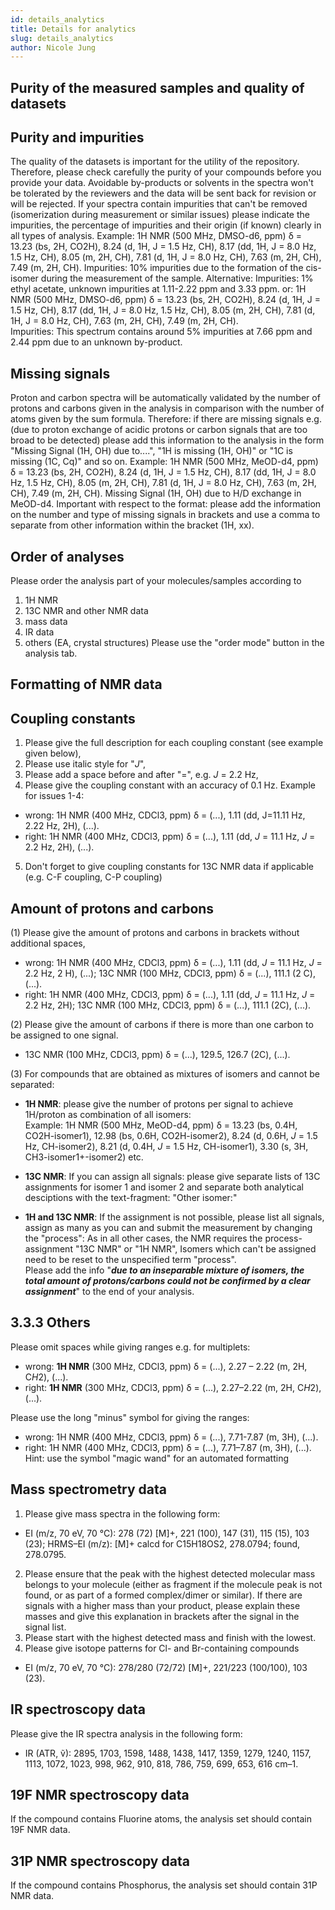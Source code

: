 ```yaml
---
id: details_analytics
title: Details for analytics
slug: details_analytics
author: Nicole Jung
---
```


## Purity of the measured samples and quality of datasets

## Purity and impurities

The quality of the datasets is important for the utility of the repository. Therefore, please check carefully the purity of your compounds before you provide your data. Avoidable by-products or solvents in the spectra won't be tolerated by the reviewers and the data will be sent back for revision or will be rejected. <!--truncate-->
If your spectra contain impurities that can't be removed (isomerization during measurement or similar issues) please indicate the impurities, the percentage of impurities and their origin (if known) clearly in all types of analysis.
Example: 1H NMR (500 MHz, DMSO-d6, ppm) δ = 13.23 (bs, 2H, CO2H), 8.24 (d, 1H, J = 1.5 Hz, CH), 8.17 (dd, 1H, J = 8.0 Hz, 1.5 Hz, CH), 8.05 (m, 2H, CH), 7.81 (d, 1H, J = 8.0 Hz, CH), 7.63 (m, 2H, CH), 7.49 (m, 2H, CH).
Impurities: 10% impurities due to the formation of the cis-isomer during the measurement of the sample.
Alternative:
Impurities: 1% ethyl acetate, unknown impurities at 1.11-2.22 ppm and 3.33 ppm.
or:
1H NMR (500 MHz, DMSO-d6, ppm) δ = 13.23 (bs, 2H, CO2H), 8.24 (d, 1H, J = 1.5 Hz, CH), 8.17 (dd, 1H, J = 8.0 Hz, 1.5 Hz, CH), 8.05 (m, 2H, CH), 7.81 (d, 1H, J = 8.0 Hz, CH), 7.63 (m, 2H, CH), 7.49 (m, 2H, CH).  
Impurities: This spectrum contains around 5% impurities at 7.66 ppm and 2.44 ppm due to an unknown by-product.

## Missing signals

Proton and carbon spectra will be automatically validated by the number of protons and carbons given in the analysis in comparison with the number of atoms given by the sum formula. Therefore: if there are missing signals e.g. (due to proton exchange of acidic protons or carbon signals that are too broad to be detected) please add this information to the analysis in the form "Missing Signal (1H, OH) due to....", "1H is missing (1H, OH)" or "1C is missing (1C, Cq)" and so on.
Example: 1H NMR (500 MHz, MeOD-d4, ppm) δ = 13.23 (bs, 2H, CO2H), 8.24 (d, 1H, J = 1.5 Hz, CH), 8.17 (dd, 1H, J = 8.0 Hz, 1.5 Hz, CH), 8.05 (m, 2H, CH), 7.81 (d, 1H, J = 8.0 Hz, CH), 7.63 (m, 2H, CH), 7.49 (m, 2H, CH). Missing Signal (1H, OH) due to H/D exchange in MeOD-d4.
Important with respect to the format: please add the information on the number and type of missing signals in brackets and use a comma to separate from other information within the bracket (1H, xx).

## Order of analyses

Please order the analysis part of your molecules/samples according to

1. 1H NMR
2. 13C NMR and other NMR data
3. mass data
4. IR data
5. others (EA, crystal structures)
   Please use the "order mode" button in the analysis tab.

## Formatting of NMR data

## Coupling constants

1. Please give the full description for each coupling constant (see example given below),
2. Please use italic style for "<i>J</i>",
3. Please add a space before and after "=", e.g. <i>J</i> = 2.2 Hz,
4. Please give the coupling constant with an accuracy of 0.1 Hz.
   Example for issues 1-4:

- wrong: 1H NMR (400 MHz, CDCl3, ppm) δ = (...), 1.11 (dd, J=11.11 Hz, 2.22 Hz, 2H), (...).
- right: 1H NMR (400 MHz, CDCl3, ppm) δ = (...), 1.11 (dd, <i>J</i> = 11.1 Hz, <i>J</i> = 2.2 Hz, 2H), (...).

5. Don't forget to give coupling constants for 13C NMR data if applicable (e.g. C-F coupling, C-P coupling)

## Amount of protons and carbons

(1) Please give the amount of protons and carbons in brackets without additional spaces,

- wrong: 1H NMR (400 MHz, CDCl3, ppm) δ = (...), 1.11 (dd, <i>J</i> = 11.1 Hz, <i>J</i> = 2.2 Hz, 2 H), (...); 13C NMR (100 MHz, CDCl3, ppm) δ = (...), 111.1 (2 C), (...).
- right: 1H NMR (400 MHz, CDCl3, ppm) δ = (...), 1.11 (dd, <i>J</i> = 11.1 Hz, <i>J</i> = 2.2 Hz, 2H); 13C NMR (100 MHz, CDCl3, ppm) δ = (...), 111.1 (2C), (...).

(2) Please give the amount of carbons if there is more than one carbon to be assigned to one signal.

- 13C NMR (100 MHz, CDCl3, ppm) δ = (...), 129.5, 126.7 (2C), (...).

(3) For compounds that are obtained as mixtures of isomers and cannot be separated:

- <b>1H NMR</b>: please give the number of protons per signal to achieve 1H/proton as combination of all isomers:<br />
  Example: 1H NMR (500 MHz, MeOD-d4, ppm) δ = 13.23 (bs, 0.4H, CO2H-isomer1), 12.98 (bs, 0.6H, CO2H-isomer2), 8.24 (d, 0.6H, <i>J</i> = 1.5 Hz, CH-isomer2), 8.21 (d, 0.4H, <i>J</i> = 1.5 Hz, CH-isomer1), 3.30 (s, 3H, CH3-isomer1+-isomer2) etc.

- <b>13C NMR</b>: If you can assign all signals: please give separate lists of 13C assignments for isomer 1 and isomer 2 and separate both analytical desciptions with the text-fragment: "Other isomer:"

- <b>1H and 13C NMR</b>: If the assignment is not possible, please list all signals, assign as many as you can and submit the measurement by changing the "process": As in all other cases, the NMR requires the process-assignment "13C NMR" or "1H NMR", Isomers which can't be assigned need to be reset to the unspecified term "process".  
  Please add the info "<b>_due to an inseparable mixture of isomers, the total amount of protons/carbons could not be confirmed by a clear assignment_</b>" to the end of your analysis.

## 3.3.3 Others

Please omit spaces while giving ranges e.g. for multiplets:

- wrong: <b>1H NMR</b> (300 MHz, CDCl3, ppm) δ = (...), 2.27 – 2.22 (m, 2H, C<i>H</i>2), (...).
- right: <b>1H NMR</b> (300 MHz, CDCl3, ppm) δ = (...), 2.27–2.22 (m, 2H, C<i>H</i>2), (...).

Please use the long "minus" symbol for giving the ranges:

- wrong: 1H NMR (400 MHz, CDCl3, ppm) δ = (...), 7.71-7.87 (m, 3H), (...).
- right: 1H NMR (400 MHz, CDCl3, ppm) δ = (...), 7.71–7.87 (m, 3H), (...).  
  Hint: use the symbol "magic wand" for an automated formatting

## Mass spectrometry data

1. Please give mass spectra in the following form:

- EI (m/z, 70 eV, 70 °C): 278 (72) [M]+, 221 (100), 147 (31), 115 (15), 103 (23); HRMS–EI (m/z): [M]+ calcd for C15H18OS2, 278.0794; found, 278.0795.

2. Please ensure that the peak with the highest detected molecular mass belongs to your molecule (either as fragment if the molecule peak is not found, or as part of a formed complex/dimer or similar). If there are signals with a higher mass than your product, please explain these masses and give this explanation in brackets after the signal in the signal list.
3. Please start with the highest detected mass and finish with the lowest.
4. Please give isotope patterns for Cl- and Br-containing compounds

- EI (m/z, 70 eV, 70 °C): 278/280 (72/72) [M]+, 221/223 (100/100), 103 (23).

## IR spectroscopy data

Please give the IR spectra analysis in the following form:

- IR (ATR, ṽ): 2895, 1703, 1598, 1488, 1438, 1417, 1359, 1279, 1240, 1157, 1113, 1072, 1023, 998, 962, 910, 818, 786, 759, 699, 653, 616 cm–1.

## 19F NMR spectroscopy data

If the compound contains Fluorine atoms, the analysis set should contain 19F NMR data.

## 31P NMR spectroscopy data

If the compound contains Phosphorus, the analysis set should contain 31P NMR data.
